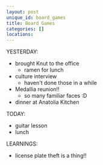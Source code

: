 ```yaml
---
layout: post
unique_id: board_games
title: Board Games
categories: []
locations: 
---
```


YESTERDAY:
* brought Knut to the office
  * ramen for lunch
* culture interview
  * haven't done those in a while
* Medallia reunion!!
  * so many familiar faces :D
* dinner at Anatolia Kitchen

TODAY:
* guitar lesson
* lunch

LEARNINGS:
* license plate theft is a thing!!
